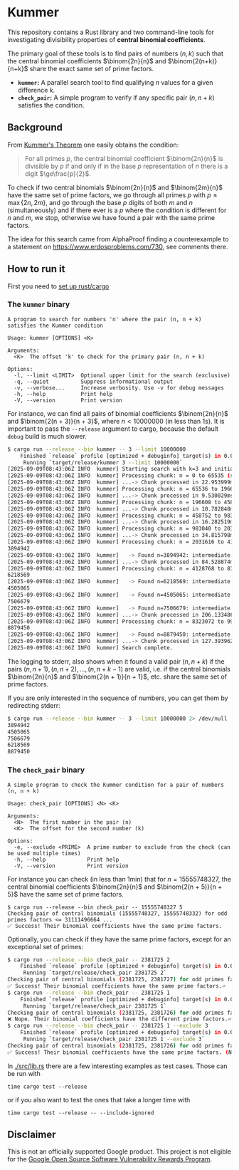 # Kummer


This repository contains a Rust library and two command-line tools for investigating divisibility properties of **central binomial coefficients**.

The primary goal of these tools is to find pairs of numbers $(n, k)$ such that the central binomial coefficients $\binom{2n}{n}$ and $\binom{2(n+k)}{n+k}$ share the exact same set of prime factors.

* **`kummer`:** A parallel search tool to find qualifying $n$ values for a given difference $k$.
* **`check_pair`:** A simple program to verify if any specific pair $(n, n+k)$ satisfies the condition.


## Background

From [Kummer's Theorem](https://en.wikipedia.org/wiki/Kummer%27s_theorem) one easily obtains the condition:

> For all primes $p$, the central binomial coefficient $\binom{2n}{n}$ is divisible by $p$ if and only if in the base $p$ representation of $n$ there is a digit $\ge\frac{p}{2}$. 

To check if two central binomials $\binom{2n}{n}$ and $\binom{2m}{n}$ have the same set of prime factors, we go through all primes $p$ with $p\le \max\{2n, 2m\}$, and go through the base $p$ digits of both $m$ and $n$ (simultaneously) and if there ever is a $p$ where the condition is different for $n$ and $m$, we stop, otherwise we have found a pair with the same prime factors.

The idea for this search came from AlphaProof finding a counterexample to a statement on https://www.erdosproblems.com/730, see comments there.

## How to run it

First you need to [set up rust/cargo](https://www.rust-lang.org/tools/install) 

### The `kummer` binary


```
A program to search for numbers 'n' where the pair (n, n + k) satisfies the Kummer condition

Usage: kummer [OPTIONS] <K>

Arguments:
  <K>  The offset 'k' to check for the primary pair (n, n + k)

Options:
  -l, --limit <LIMIT>  Optional upper limit for the search (exclusive)
  -q, --quiet          Suppress informational output
  -v, --verbose...     Increase verbosity. Use -v for debug messages
  -h, --help           Print help
  -V, --version        Print version
```

For instance, we can find all pairs of binomial coefficients $\binom{2n}{n}$ and $\binom{2(n + 3)}{n + 3}$, where $n < 10000000$ (in less than 1s). It is important to pass the `--release` argument to cargo, because the default `debug` build is much slower.
```bash
$ cargo run --release --bin kummer -- 3 --limit 10000000 
    Finished `release` profile [optimized + debuginfo] target(s) in 0.06s
     Running `target/release/kummer 3 --limit 10000000`
[2025-09-09T08:43:06Z INFO  kummer] Starting search with k=3 and initial chunk size 65536.
[2025-09-09T08:43:06Z INFO  kummer] Processing chunk: n = 0 to 65535 (size 65536)...
[2025-09-09T08:43:06Z INFO  kummer] ...-> Chunk processed in 22.953999ms
[2025-09-09T08:43:06Z INFO  kummer] Processing chunk: n = 65536 to 196607 (size 131072)...
[2025-09-09T08:43:06Z INFO  kummer] ...-> Chunk processed in 9.530029ms
[2025-09-09T08:43:06Z INFO  kummer] Processing chunk: n = 196608 to 458751 (size 262144)...
[2025-09-09T08:43:06Z INFO  kummer] ...-> Chunk processed in 10.782848ms
[2025-09-09T08:43:06Z INFO  kummer] Processing chunk: n = 458752 to 983039 (size 524288)...
[2025-09-09T08:43:06Z INFO  kummer] ...-> Chunk processed in 16.282519ms
[2025-09-09T08:43:06Z INFO  kummer] Processing chunk: n = 983040 to 2031615 (size 1048576)...
[2025-09-09T08:43:06Z INFO  kummer] ...-> Chunk processed in 34.815798ms
[2025-09-09T08:43:06Z INFO  kummer] Processing chunk: n = 2031616 to 4128767 (size 2097152)...
3894942
[2025-09-09T08:43:06Z INFO  kummer]   -> Found n=3894942: intermediate checks for k=1..2: [true, true]
[2025-09-09T08:43:06Z INFO  kummer] ...-> Chunk processed in 84.528874ms
[2025-09-09T08:43:06Z INFO  kummer] Processing chunk: n = 4128768 to 8323071 (size 4194304)...
6218569
[2025-09-09T08:43:06Z INFO  kummer]   -> Found n=6218569: intermediate checks for k=1..2: [true, true]
4505065
[2025-09-09T08:43:06Z INFO  kummer]   -> Found n=4505065: intermediate checks for k=1..2: [true, true]
7506679
[2025-09-09T08:43:06Z INFO  kummer]   -> Found n=7506679: intermediate checks for k=1..2: [true, true]
[2025-09-09T08:43:06Z INFO  kummer] ...-> Chunk processed in 206.133486ms
[2025-09-09T08:43:06Z INFO  kummer] Processing chunk: n = 8323072 to 9999999 (size 1676928)...
8879450
[2025-09-09T08:43:06Z INFO  kummer]   -> Found n=8879450: intermediate checks for k=1..2: [true, true]
[2025-09-09T08:43:06Z INFO  kummer] ...-> Chunk processed in 127.393962ms
[2025-09-09T08:43:06Z INFO  kummer] Search complete.
```
The logging to stderr, also shows when it found a valid pair $(n, n + k)$ if the pairs $(n, n + 1), (n, n + 2), \dots, (n, n + k - 1)$ are valid, i.e. if the central binomials $\binom{2n}{n}$ and $\binom{2(n + 1)}{n + 1}$, etc. share the same set of prime factors.

If you are only interested in the sequence of numbers, you can get them by redirecting stderr: 

```bash
$ cargo run --release --bin kummer -- 3 --limit 10000000 2> /dev/null
3894942
4505065
7506679
6218569
8879450
```

### The `check_pair` binary

```
A simple program to check the Kummer condition for a pair of numbers (n, n + k)

Usage: check_pair [OPTIONS] <N> <K>

Arguments:
  <N>  The first number in the pair (n)
  <K>  The offset for the second number (k)

Options:
  -e, --exclude <PRIME>  A prime number to exclude from the check (can be used multiple times)
  -h, --help             Print help
  -V, --version          Print version
```

For instance you can check (in less than 1min) that for $n = 15555748327$, the central binomial coefficients $\binom{2n}{n}$ and $\binom{2(n + 5)}{n + 5}$ have the same set of prime factors. 

```
$ cargo run --release --bin check_pair -- 15555748327 5
Checking pair of central binomials (15555748327, 15555748332) for odd primes factors <= 31111496664 ...
✅ Success! Their binomial coefficients have the same prime factors.
```

Optionally, you can check if they have the same prime factors, except for an exceptional set of primes:
```bash
$ cargo run --release --bin check_pair -- 2381725 2
    Finished `release` profile [optimized + debuginfo] target(s) in 0.05s
     Running `target/release/check_pair 2381725 2`
Checking pair of central binomials (2381725, 2381727) for odd primes factors <= 4763454 ...
✅ Success! Their binomial coefficients have the same prime factors.⏎                                                                                                                            
$ cargo run --release --bin check_pair -- 2381725 1
    Finished `release` profile [optimized + debuginfo] target(s) in 0.05s
     Running `target/release/check_pair 2381725 1`
Checking pair of central binomials (2381725, 2381726) for odd primes factors <= 4763452 ...
❌ Nope. Their binomial coefficients have the different prime factors.⏎                                                                                                                          
$ cargo run --release --bin check_pair -- 2381725 1 --exclude 3
    Finished `release` profile [optimized + debuginfo] target(s) in 0.05s
     Running `target/release/check_pair 2381725 1 --exclude 3`
Checking pair of central binomials (2381725, 2381726) for odd primes factors <= 4763452 ...
✅ Success! Their binomial coefficients have the same prime factors. (Not checking the primes from [3])
```

In [./src/lib.rs](./src/lib.rs) there are a few interesting examples as test cases. Those can be run with 
```
time cargo test --release
```
or if you also want to test the ones that take a longer time with 
```
time cargo test --release -- --include-ignored
```

## Disclaimer

This is not an officially supported Google product. This project is not
eligible for the [Google Open Source Software Vulnerability Rewards
Program](https://bughunters.google.com/open-source-security).
